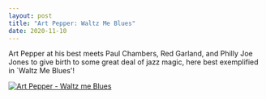 ```yaml
---
layout: post
title: "Art Pepper: Waltz Me Blues"
date: 2020-11-10
---
```


Art Pepper at his best meets Paul Chambers, Red Garland, and Philly Joe Jones to give birth to some great deal of jazz magic, here best exemplified in `Waltz Me Blues'!

[![Art Pepper - Waltz me Blues](http://img.youtube.com/vi/K5Hs6J5jFt8/0.jpg)](http://www.youtube.com/watch?v=K5Hs6J5jFt8 "Art Pepper - Waltz me Blues")